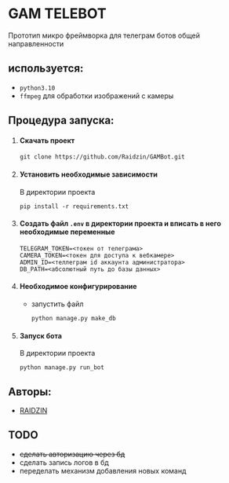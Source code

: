 # GAM TELEBOT

Прототип микро фреймворка для телеграм ботов общей направленности

## используется:

- `python3.10`
- `ffmpeg` для обработки изображений с камеры

## Процедура запуска:

1. #### Скачать проект

    ```shell
    git clone https://github.com/Raidzin/GAMBot.git
    ```

2. #### Установить необходимые зависимости

   В директории проекта

    ```shell
    pip install -r requirements.txt
    ```

3. #### Создать файл `.env` в директории проекта и вписать в него необходимые переменные
    ```
    TELEGRAM_TOKEN=<токен от телеграма>
    CAMERA_TOKEN=<токен для доступа к вебкамере>
    ADMIN_ID=<теллеграм id аккаунта администратора>
    DB_PATH=<абсолютный путь до базы данных>
    ```
   
4. #### Необходимое конфигурирование
   - запустить файл 
       ```shell
       python manage.py make_db
       ```
5. #### Запуск бота

   В директории проекта

    ```shell
    python manage.py run_bot
    ```

## Авторы:

- [RAIDZIN](https://github.com/Raidzin, "github.com/Raidzin")

## TODO

- ~~сделать авторизацию через бд~~
- сделать запись логов в бд
- переделать механизм добавления новых команд